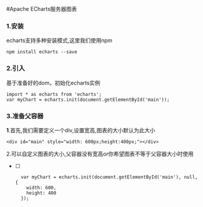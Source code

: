 #Apache ECharts服务器图表

### 1.安装

echarts支持多种安装模式,这里我们使用npm

```
npm install echarts --save
```

### 2.引入

 基于准备好的dom，初始化echarts实例

```
import * as echarts from 'echarts';
var myChart = echarts.init(document.getElementById('main'));
```

### 3.准备父容器

**1**.首先,我们需要定义一个div,设置宽高,图表的大小默认为此大小

```
<div id="main" style="width: 600px;height:400px;"></div>
```

2.可以自定义图表的大小,父容器没有宽高or你希望图表不等于父容器大小时使用

- [ ] ```
    var myChart = echarts.init(document.getElementById('main'), null, {
      width: 600,
      height: 400
    });
  ```

